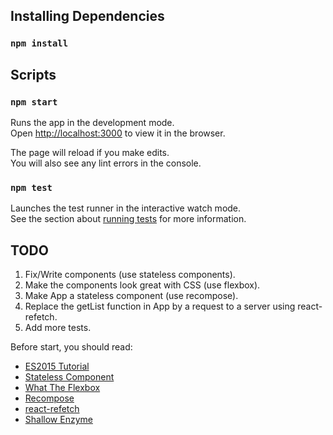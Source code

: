 ## Installing Dependencies

### `npm install`

## Scripts

### `npm start`

Runs the app in the development mode.<br>
Open [http://localhost:3000](http://localhost:3000) to view it in the browser.

The page will reload if you make edits.<br>
You will also see any lint errors in the console.

### `npm test`

Launches the test runner in the interactive watch mode.<br>
See the section about [running tests](#running-tests) for more information.

## TODO
1. Fix/Write components (use stateless components).
2. Make the components look great with CSS (use flexbox).
3. Make App a stateless component (use recompose).
4. Replace the getList function in App by a request to a server using react-refetch.
5. Add more tests.

Before start, you should read:
- [ES2015 Tutorial](https://babeljs.io/docs/learn-es2015/)
- [Stateless Component](https://facebook.github.io/react/blog/2015/10/07/react-v0.14.html#stateless-functional-components)
- [What The Flexbox](https://www.youtube.com/watch?v=Vj7NZ6FiQvo&list=PLu8EoSxDXHP7xj_y6NIAhy0wuCd4uVdid)
- [Recompose](https://github.com/acdlite/recompose/blob/master/docs/API.md)
- [react-refetch](https://github.com/heroku/react-refetch)
- [Shallow Enzyme](https://github.com/airbnb/enzyme/blob/master/docs/api/shallow.md)
